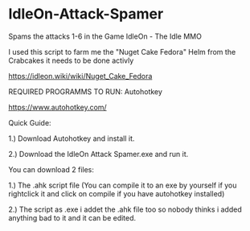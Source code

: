 # IdleOn-Attack-Spamer

Spams the attacks 1-6 in the Game IdleOn - The Idle MMO

I used this script to farm me the "Nuget Cake Fedora" Helm from the Crabcakes it needs to be done activly

https://idleon.wiki/wiki/Nuget_Cake_Fedora






REQUIRED PROGRAMMS TO RUN: Autohotkey

https://www.autohotkey.com/


Quick Guide: 

1.) Download Autohotkey and install it.

2.) Download the IdleOn Attack Spamer.exe and run it.













You can download 2 files:




1.) The .ahk script file (You can compile it to an exe by yourself if you rightclick it and click on compile if you have autohotkey installed)

2.) The script as .exe i addet the .ahk file too so nobody thinks i added anything bad to it and it can be edited.





